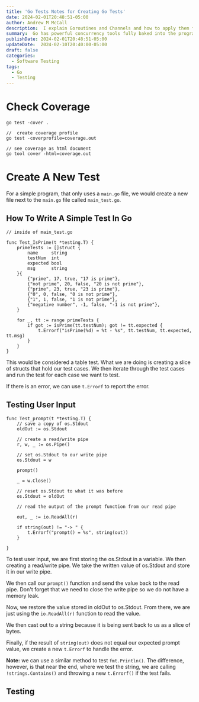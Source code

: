 ```yaml
---
title: 'Go Tests Notes for Creating Go Tests'
date: 2024-02-01T20:48:51-05:00
author: Andrew M McCall
description:  I explain Goroutines and Channels and how to apply them from basic concepts to more advanced use cases. 
summary:  Go has powerful concurrency tools fully baked into the programming Language.  This post aims to explain go routines and channels so you can get started using them in your own projects.
publishDate: 2024-02-01T20:48:51-05:00
updateDate:  2024-02-10T20:40:00-05:00
draft: false
categories:
  - Software Testing
tags:
  - Go
  - Testing
---
```


# Check Coverage

```
go test -cover .

//  create coverage profile
go test -coverprofile=coverage.out

// see coverage as html document
go tool cover -html=coverage.out

```

# Create A New Test

For a simple program, that only uses a `main.go` file, we would create a new file next to the `main.go` file called `main_test.go`.


## How To Write A Simple Test In Go

```
// inside of main_test.go

func Test_IsPrime(t *testing.T) {
	primeTests := []struct {
		name     string
		testNum  int
		expected bool
		msg      string
	}{
		{"prime", 17, true, "17 is prime"},
		{"not prime", 20, false, "20 is not prime"},
		{"prime", 23, true, "23 is prime"},
		{"0", 0, false, "0 is not prime"},
		{"1", 1, false, "1 is not prime"},
		{"negative number", -1, false, "-1 is not prime"},
	}

	for _, tt := range primeTests {
		if got := isPrime(tt.testNum); got != tt.expected {
			t.Errorf("isPrime(%d) = %t - %s", tt.testNum, tt.expected, tt.msg)
		}
	}
}

```
This would be considered a table test.  What we are doing is creating a slice of structs that hold our test cases. We then iterate through the test cases and run the test for each case we want to test. 

If there is an error, we can use `t.Errorf` to report the error.


## Testing User Input

```
func Test_prompt(t *testing.T) {
	// save a copy of os.Stdout
	oldOut := os.Stdout

	// create a read/write pipe
	r, w, _ := os.Pipe()

	// set os.Stdout to our write pipe
	os.Stdout = w

	prompt()

	_ = w.Close()

	// reset os.Stdout to what it was before
	os.Stdout = oldOut

	// read the output of the prompt function from our read pipe

	out, _ := io.ReadAll(r)

	if string(out) != "-> " {
		t.Errorf("prompt() = %s", string(out))
	}

}
```

To test user input, we are first storing the os.Stdout in a variable. We then creating a read/write pipe.  We take the written value of os.Stdout and store it in our write pipe.

We then call our `prompt()` function and send the value back to the read pipe.  Don't forget that we need to close the write pipe so we do not have a memory leak.  

Now, we restore the value stored in oldOut to os.Stdout.  From there, we are just using the `io.ReadAll(r)` function to read the value.

We then cast out to a string because it is being sent back to us as a slice of bytes.  

Finally, if the result of `string(out)` does not equal our expected prompt value, we create a new `t.Errorf` to handle the error.  


__Note:__ we can use a similar method to test `fmt.Println()`.  The difference, however, is that near the end, where we test the string, we are calling `!strings.Contains()` and throwing a new `t.Errorf()` if the test fails.  

## Testing 
